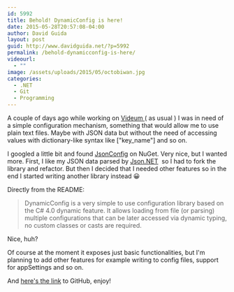```yaml
---
id: 5992
title: Behold! DynamicConfig is here!
date: 2015-05-28T20:57:08-04:00
author: David Guida
layout: post
guid: http://www.davidguida.net/?p=5992
permalink: /behold-dynamicconfig-is-here/
videourl:
  - ""
image: /assets/uploads/2015/05/octobiwan.jpg
categories:
  - .NET
  - Git
  - Programming
---
```

A couple of days ago while working on <a href="https://www.videum.com" target="_blank">Videum </a>( as usual ) I was in need of a simple configuration mechanism, something that would allow me to use plain text files. Maybe with JSON data but without the need of accessing values with dictionary-like syntax like ["key_name"] and so on.

I googled a little bit and found <a href="https://www.nuget.org/packages/JsonConfig/" target="_blank">JsonConfig</a> on NuGet. Very nice, but I wanted more. First, I like my JSON data parsed by <a href="http://www.newtonsoft.com/json" target="_blank">Json.NET</a>  so I had to fork the library and refactor. But then I decided that I needed other features so in the end I started writing another library instead 😀

Directly from the README:

> DynamicConfig is a very simple to use configuration library based on the C# 4.0 dynamic feature. It allows loading from file (or parsing) multiple configurations that can be later accessed via dynamic typing, no custom classes or casts are required.

Nice, huh?

Of course at the moment it exposes just basic functionalities, but I'm planning to add other features for example writing to config files, support for appSettings and so on.

And <a href="https://github.com/mizrael/DynamicConfig" target="_blank">here's the link</a> to GitHub, enjoy!

<div class="post-details-footer-widgets">
</div>